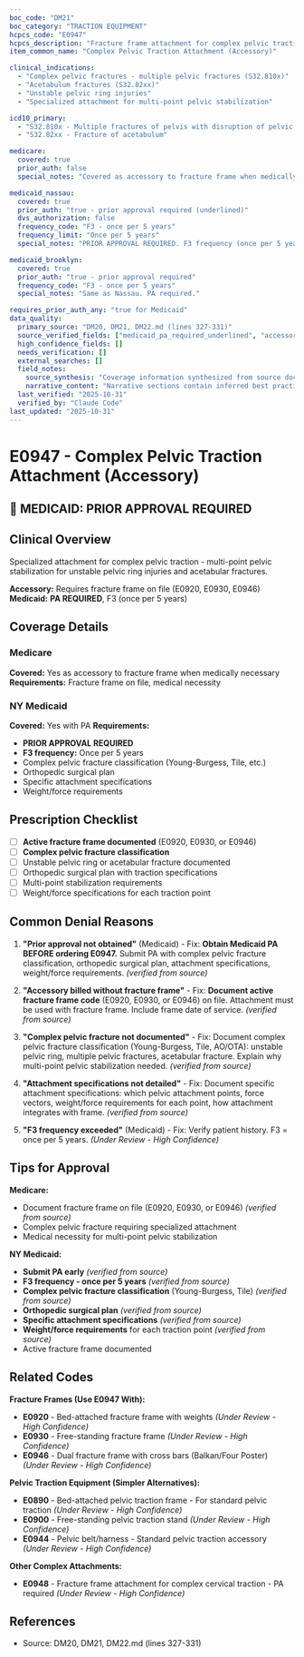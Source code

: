 ```yaml
---
boc_code: "DM21"
boc_category: "TRACTION EQUIPMENT"
hcpcs_code: "E0947"
hcpcs_description: "Fracture frame attachment for complex pelvic traction"
item_common_name: "Complex Pelvic Traction Attachment (Accessory)"

clinical_indications:
  - "Complex pelvic fractures - multiple pelvic fractures (S32.810x)"
  - "Acetabulum fractures (S32.82xx)"
  - "Unstable pelvic ring injuries"
  - "Specialized attachment for multi-point pelvic stabilization"

icd10_primary:
  - "S32.810x - Multiple fractures of pelvis with disruption of pelvic ring"
  - "S32.82xx - Fracture of acetabulum"

medicare:
  covered: true
  prior_auth: false
  special_notes: "Covered as accessory to fracture frame when medically necessary. Requires fracture frame on file (E0920, E0930, E0946)."

medicaid_nassau:
  covered: true
  prior_auth: "true - prior approval required (underlined)"
  dvs_authorization: false
  frequency_code: "F3 - once per 5 years"
  frequency_limit: "Once per 5 years"
  special_notes: "PRIOR APPROVAL REQUIRED. F3 frequency (once per 5 years). Documentation: complex pelvic fracture classification, orthopedic surgical plan, specific attachment specifications, weight/force requirements."

medicaid_brooklyn:
  covered: true
  prior_auth: "true - prior approval required"
  frequency_code: "F3 - once per 5 years"
  special_notes: "Same as Nassau. PA required."

requires_prior_auth_any: "true for Medicaid"
data_quality:
  primary_source: "DM20, DM21, DM22.md (lines 327-331)"
  source_verified_fields: ["medicaid_pa_required_underlined", "accessory_fracture_frame", "f3_once_per_5years", "complex_pelvic_fracture_classification", "weight_force_requirements"]
  high_confidence_fields: []
  needs_verification: []
  external_searches: []
  field_notes:
    source_synthesis: "Coverage information synthesized from source document"
    narrative_content: "Narrative sections contain inferred best practices and typical coverage patterns"
  last_verified: "2025-10-31"
  verified_by: "Claude Code"
last_updated: "2025-10-31"
---
```


# E0947 - Complex Pelvic Traction Attachment (Accessory)

## 🚨 MEDICAID: PRIOR APPROVAL REQUIRED

## Clinical Overview
Specialized attachment for complex pelvic traction - multi-point pelvic stabilization for unstable pelvic ring injuries and acetabular fractures.

**Accessory:** Requires fracture frame on file (E0920, E0930, E0946)
**Medicaid:** **PA REQUIRED**, F3 (once per 5 years)

## Coverage Details

### Medicare
**Covered:** Yes as accessory to fracture frame when medically necessary
**Requirements:** Fracture frame on file, medical necessity

### NY Medicaid
**Covered:** Yes with PA
**Requirements:**
- **PRIOR APPROVAL REQUIRED**
- **F3 frequency:** Once per 5 years
- Complex pelvic fracture classification (Young-Burgess, Tile, etc.)
- Orthopedic surgical plan
- Specific attachment specifications
- Weight/force requirements

## Prescription Checklist
- [ ] **Active fracture frame documented** (E0920, E0930, or E0946)
- [ ] **Complex pelvic fracture classification**
- [ ] Unstable pelvic ring or acetabular fracture documented
- [ ] Orthopedic surgical plan with traction specifications
- [ ] Multi-point stabilization requirements
- [ ] Weight/force specifications for each traction point

## Common Denial Reasons

1. **"Prior approval not obtained"** (Medicaid) - Fix: **Obtain Medicaid PA BEFORE ordering E0947.** Submit PA with complex pelvic fracture classification, orthopedic surgical plan, attachment specifications, weight/force requirements. *(verified from source)*

2. **"Accessory billed without fracture frame"** - Fix: **Document active fracture frame code** (E0920, E0930, or E0946) on file. Attachment must be used with fracture frame. Include frame date of service. *(verified from source)*

3. **"Complex pelvic fracture not documented"** - Fix: Document complex pelvic fracture classification (Young-Burgess, Tile, AO/OTA): unstable pelvic ring, multiple pelvic fractures, acetabular fracture. Explain why multi-point pelvic stabilization needed. *(verified from source)*

4. **"Attachment specifications not detailed"** - Fix: Document specific attachment specifications: which pelvic attachment points, force vectors, weight/force requirements for each point, how attachment integrates with frame. *(verified from source)*

5. **"F3 frequency exceeded"** (Medicaid) - Fix: Verify patient history. F3 = once per 5 years. *(Under Review - High Confidence)*

## Tips for Approval

**Medicare:**
- Document fracture frame on file (E0920, E0930, or E0946) *(verified from source)*
- Complex pelvic fracture requiring specialized attachment
- Medical necessity for multi-point pelvic stabilization

**NY Medicaid:**
- **Submit PA early** *(verified from source)*
- **F3 frequency - once per 5 years** *(verified from source)*
- **Complex pelvic fracture classification** (Young-Burgess, Tile) *(verified from source)*
- **Orthopedic surgical plan** *(verified from source)*
- **Specific attachment specifications** *(verified from source)*
- **Weight/force requirements** for each traction point *(verified from source)*
- Active fracture frame documented

## Related Codes

**Fracture Frames (Use E0947 With):**
- **E0920** - Bed-attached fracture frame with weights *(Under Review - High Confidence)*
- **E0930** - Free-standing fracture frame *(Under Review - High Confidence)*
- **E0946** - Dual fracture frame with cross bars (Balkan/Four Poster) *(Under Review - High Confidence)*

**Pelvic Traction Equipment (Simpler Alternatives):**
- **E0890** - Bed-attached pelvic traction frame - For standard pelvic traction *(Under Review - High Confidence)*
- **E0900** - Free-standing pelvic traction stand *(Under Review - High Confidence)*
- **E0944** - Pelvic belt/harness - Standard pelvic traction accessory *(Under Review - High Confidence)*

**Other Complex Attachments:**
- **E0948** - Fracture frame attachment for complex cervical traction - PA required *(Under Review - High Confidence)*

## References
- Source: DM20, DM21, DM22.md (lines 327-331)
